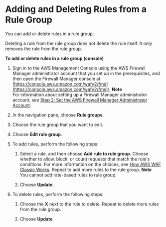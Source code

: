 # Adding and Deleting Rules from a Rule Group<a name="rule-group-editing"></a>

You can add or delete rules in a rule group\.

Deleting a rule from the rule group does not delete the rule itself\. It only removes the rule from the rule group\.<a name="rule-group-editing-procedure"></a>

**To add or delete rules in a rule group \(console\)**

1. Sign in to the AWS Management Console using the AWS Firewall Manager administrator account that you set up in the prerequisites, and then open the Firewall Manager console at [https://console.aws.amazon.com/wafv2/fms](https://console.aws.amazon.com/wafv2/fms)\. 
**Note**  
For information about setting up a Firewall Manager administrator account, see [Step 2: Set the AWS Firewall Manager Administrator Account](enable-integration.md)\.

1. In the navigation pane, choose **Rule groups**\.

1. Choose the rule group that you want to edit\.

1. Choose **Edit rule group**\.

1. To add rules, perform the following steps:

   1. Select a rule, and then choose **Add rule to rule group**\. Choose whether to allow, block, or count requests that match the rule's conditions\. For more information on the choices, see [How AWS WAF Classic Works](classic-how-aws-waf-works.md)\. Repeat to add more rules to the rule group\. 
**Note**  
You cannot add rate\-based rules to rule group\.

   1. Choose **Update**\.

1. To delete rules, perform the following steps:

   1. Choose the **X** next to the rule to delete\. Repeat to delete more rules from the rule group\.

   1. Choose **Update**\.